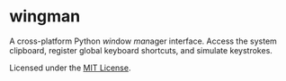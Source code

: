 # wingman

A cross-platform Python *win*dow *man*ager interface. Access the system
clipboard, register global keyboard shortcuts, and simulate keystrokes.

Licensed under the [MIT License](LICENSE.md).

